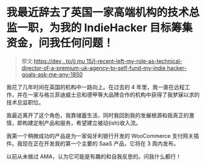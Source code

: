 # 我最近辞去了英国一家高端机构的技术总监一职，为我的 IndieHacker 目标筹集资金，问我任何问题！

> 原文:[https://dev . to/jj mu 15/I-recent-left-my-role-as-technical-director-of-a-premium-uk-agency-to-self-fund-my-indie hacker-goals-ask-me-any-1850](https://dev.to/jjmu15/i-recently-left-my-role-as-technical-director-of-a-premium-uk-agency-to-self-fund-my-indiehacker-goals-ask-me-anything-1850)

我花了几年时间在英国的机构中一路向上。在过去的 4 年里，我一直在远程工作，并在一家与格兰菲迪威士忌和德甲等大品牌合作的机构中获得了我梦寐以求的技术总监职位。

我最近离开了这个角色，我靠储蓄生活，同时我回到我的发展根源和我真正的激情，即构建定制产品和服务，希望建立被动(ish)收入流。

我第一个稍微成功的产品是为一家匈牙利银行开发的 WooCommerce 支付网关插件。我现在正在开发我的第一个主要的 SaaS 产品，它将在 3 周内发布。

以前从未做过 AMA，认为它可能是有趣的和自我反思的。问我什么都行！